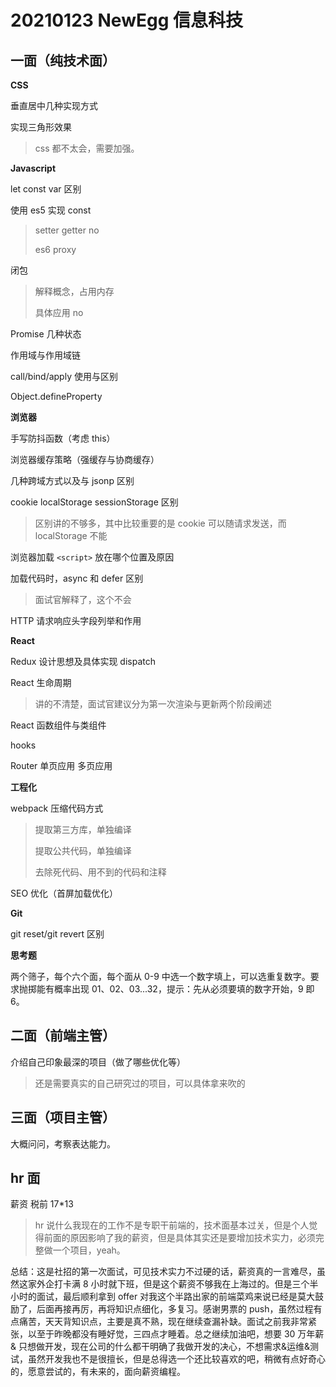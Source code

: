 # 20210123 NewEgg 信息科技

## 一面（纯技术面）

**CSS**

垂直居中几种实现方式

实现三角形效果

> css 都不太会，需要加强。

**Javascript**

let const var 区别

使用 es5 实现 const

> setter getter no
>
> es6 proxy

闭包

> 解释概念，占用内存
>
> 具体应用 no

Promise 几种状态

作用域与作用域链

call/bind/apply 使用与区别

Object.defineProperty

**浏览器**

手写防抖函数（考虑 this）

浏览器缓存策略（强缓存与协商缓存）

几种跨域方式以及与 jsonp 区别

cookie localStorage sessionStorage 区别

> 区别讲的不够多，其中比较重要的是 cookie 可以随请求发送，而 localStorage 不能

浏览器加载 `<script>` 放在哪个位置及原因

加载代码时，async 和 defer 区别

> 面试官解释了，这个不会

HTTP 请求响应头字段列举和作用

**React**

Redux 设计思想及具体实现 dispatch

React 生命周期

> 讲的不清楚，面试官建议分为第一次渲染与更新两个阶段阐述

React 函数组件与类组件

hooks

Router 单页应用 多页应用

**工程化**

webpack 压缩代码方式

> 提取第三方库，单独编译
>
> 提取公共代码，单独编译
>
> 去除死代码、用不到的代码和注释

SEO 优化（首屏加载优化）

**Git**

git reset/git revert 区别

**思考题**

两个筛子，每个六个面，每个面从 0-9 中选一个数字填上，可以选重复数字。要求抛掷能有概率出现 01、02、03...32，提示：先从必须要填的数字开始，9 即 6。 

## 二面（前端主管）

介绍自己印象最深的项目（做了哪些优化等）

> 还是需要真实的自己研究过的项目，可以具体拿来吹的

## 三面（项目主管）

大概问问，考察表达能力。

## hr 面 

薪资 税前 17*13

> hr 说什么我现在的工作不是专职干前端的，技术面基本过关，但是个人觉得前面的原因影响了我的薪资，但是具体其实还是要增加技术实力，必须完整做一个项目，yeah。

总结：这是社招的第一次面试，可见技术实力不过硬的话，薪资真的一言难尽，虽然这家外企打卡满 8 小时就下班，但是这个薪资不够我在上海过的。但是三个半小时的面试，最后顺利拿到 offer 对我这个半路出家的前端菜鸡来说已经是莫大鼓励了，后面再接再厉，再将知识点细化，多复习。感谢男票的 push，虽然过程有点痛苦，天天背知识点，主要是真不熟，现在继续查漏补缺。面试之前我非常紧张，以至于昨晚都没有睡好觉，三四点才睡着。总之继续加油吧，想要 30 万年薪 & 只想做开发，现在公司的什么都干明确了我做开发的决心，不想需求&运维&测试，虽然开发我也不是很擅长，但是总得选一个还比较喜欢的吧，稍微有点好奇心的，愿意尝试的，有未来的，面向薪资编程。